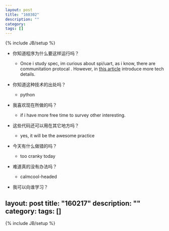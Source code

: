 ```yaml
---
layout: post
title: "160302"
description: ""
category: 
tags: []
---
```

{% include JB/setup %}

* 你知道程序为什么要这样运行吗？
  * Once i study spec, im curious about spi/uart, as i know, there are communitation protocal . However, in [this article](http://www.cnblogs.com/lucky-apple/archive/2008/07/03/1234581.html) introduce more tech details.

* 你知道这种技术的出处吗？
  * python

* 我喜欢现在所做的吗？
  * if i have more free time to survey other interesting.

* 这些代码还可以用在其它地方吗？
  * yes, it will be the awesome practice

* 今天有什么做错的吗？
  * too cranky today

* 难道真的没有办法吗？
  * calmcool-headed 

* 我可以向谁学习？
 
layout: post
title: "160217"
description: ""
category: 
tags: []
---
{% include JB/setup %}
